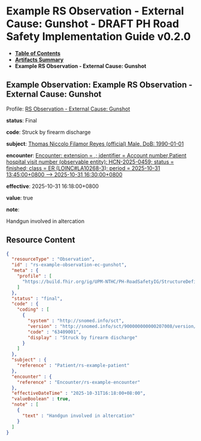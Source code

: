 # Example RS Observation - External Cause: Gunshot - DRAFT PH Road Safety Implementation Guide v0.2.0

* [**Table of Contents**](toc.md)
* [**Artifacts Summary**](artifacts.md)
* **Example RS Observation - External Cause: Gunshot**

## Example Observation: Example RS Observation - External Cause: Gunshot

Profile: [RS Observation - External Cause: Gunshot](StructureDefinition-rs-observation-ec-gunshot.md)

**status**: Final

**code**: Struck by firearm discharge

**subject**: [Thomas Niccolo Filamor Reyes (official) Male, DoB: 1990-01-01](Patient-rs-example-patient.md)

**encounter**: [Encounter: extension = ,; identifier = Account number,Patient hospital visit number (observable entity): HCN-2025-0459; status = finished; class = ER (LOINC#LA10268-3); period = 2025-10-31 13:45:00+0800 --> 2025-10-31 16:30:00+0800](Encounter-rs-example-encounter.md)

**effective**: 2025-10-31 16:18:00+0800

**value**: true

**note**: 

> 

Handgun involved in altercation




## Resource Content

```json
{
  "resourceType" : "Observation",
  "id" : "rs-example-observation-ec-gunshot",
  "meta" : {
    "profile" : [
      "https://build.fhir.org/ig/UPM-NTHC/PH-RoadSafetyIG/StructureDefinition/rs-observation-ec-gunshot"
    ]
  },
  "status" : "final",
  "code" : {
    "coding" : [
      {
        "system" : "http://snomed.info/sct",
        "version" : "http://snomed.info/sct/900000000000207008/version/20241001",
        "code" : "63409001",
        "display" : "Struck by firearm discharge"
      }
    ]
  },
  "subject" : {
    "reference" : "Patient/rs-example-patient"
  },
  "encounter" : {
    "reference" : "Encounter/rs-example-encounter"
  },
  "effectiveDateTime" : "2025-10-31T16:18:00+08:00",
  "valueBoolean" : true,
  "note" : [
    {
      "text" : "Handgun involved in altercation"
    }
  ]
}

```
